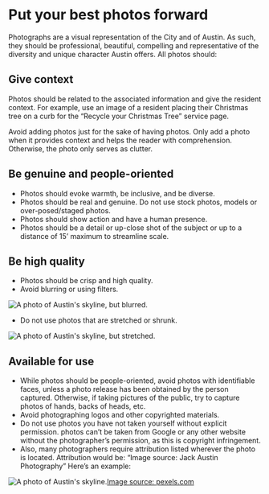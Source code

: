 # Put your best photos forward

Photographs are a visual representation of the City and of Austin. As such, they should be professional, beautiful, compelling and representative of the diversity and unique character Austin offers. All photos should:

## Give context <a id="give-context"></a>

Photos should be related to the associated information and give the resident context. For example, use an image of a resident placing their Christmas tree on a curb for the “Recycle your Christmas Tree” service page.

Avoid adding photos just for the sake of having photos. Only add a photo when it provides context and helps the reader with comprehension. Otherwise, the photo only serves as clutter.

## Be genuine and people-oriented <a id="be-genuine-and-people-oriented"></a>

* Photos should evoke warmth, be inclusive, and be diverse.
* Photos should be real and genuine. Do not use stock photos, models or over-posed/staged photos.
* Photos should show action and have a human presence.
* Photos should be a detail or up-close shot of the subject or up to a distance of 15’ maximum to streamline scale.

## Be high quality <a id="be-high-quality"></a>

* Photos should be crisp and high quality.
* Avoid blurring or using filters.

![A photo of Austin&apos;s skyline, but blurred.](https://cityofaustin.github.io/digital-services-style-guide/assets/img/bluraustin.jpg)

* Do not use photos that are stretched or shrunk.

![A photo of Austin&apos;s skyline, but stretched.](https://cityofaustin.github.io/digital-services-style-guide/assets/img/stretchedaustin.jpg)

## Available for use <a id="available-for-use"></a>

* While photos should be people-oriented, avoid photos with identifiable faces, unless a photo release has been obtained by the person captured. Otherwise, if taking pictures of the public, try to capture photos of hands, backs of heads, etc.
* Avoid photographing logos and other copyrighted materials.
* Do not use photos you have not taken yourself without explicit permission. photos can’t be taken from Google or any other website without the photographer’s permission, as this is copyright infringement.
* Also, many photographers require attribution listed wherever the photo is located. Attribution would be: “Image source: Jack Austin Photography” Here’s an example:

![A photo of Austin&apos;s skyline.](https://cityofaustin.github.io/digital-services-style-guide/assets/img/austinskyline.jpeg)[Image source: pexels.com](https://www.pexels.com/photo/green-tree-macro-photography-668282/)

